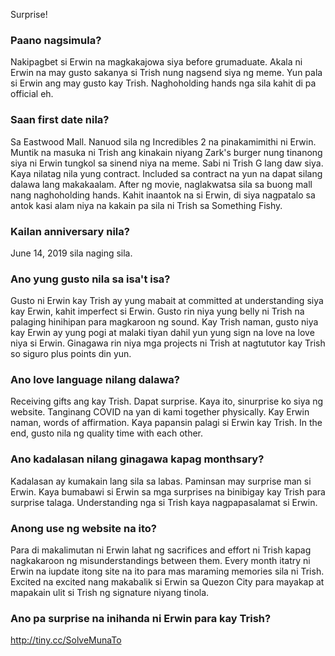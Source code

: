 Surprise!

### Paano nagsimula?
Nakipagbet si Erwin na magkakajowa siya before grumaduate. Akala ni Erwin na may gusto sakanya si Trish nung nagsend siya ng meme. Yun pala si Erwin ang may gusto kay Trish. Naghoholding hands nga sila kahit di pa official eh.

### Saan first date nila?
Sa Eastwood Mall. Nanuod sila ng Incredibles 2 na pinakamimithi ni Erwin. Muntik na masuka ni Trish ang kinakain niyang Zark's burger nung tinanong siya ni Erwin tungkol sa sinend niya na meme. Sabi ni Trish G lang daw siya. Kaya nilatag nila yung contract. Included sa contract na yun na dapat silang dalawa lang makakaalam. After ng movie, naglakwatsa sila sa buong mall nang naghoholding hands. Kahit inaantok na si Erwin, di siya nagpatalo sa antok kasi alam niya na kakain pa sila ni Trish sa Something Fishy.

### Kailan anniversary nila?
June 14, 2019 sila naging sila. 

### Ano yung gusto nila sa isa't isa?
Gusto ni Erwin kay Trish ay yung mabait at committed at understanding siya kay Erwin, kahit imperfect si Erwin. Gusto rin niya yung belly ni Trish na palaging hinihipan para magkaroon ng sound. Kay Trish naman, gusto niya kay Erwin ay yung pogi at malaki tiyan dahil yun yung sign na love na love niya si Erwin. Ginagawa rin niya mga projects ni Trish at nagtututor kay Trish so siguro plus points din yun.

### Ano love language nilang dalawa?
Receiving gifts ang kay Trish. Dapat surprise. Kaya ito, sinurprise ko siya ng website. Tanginang COVID na yan di kami together physically. Kay Erwin naman, words of affirmation. Kaya papansin palagi si Erwin kay Trish. In the end, gusto nila ng quality time with each other.

### Ano kadalasan nilang ginagawa kapag monthsary?
Kadalasan ay kumakain lang sila sa labas. Paminsan may surprise man si Erwin. Kaya bumabawi si Erwin sa mga surprises na binibigay kay Trish para surprise talaga. Understanding nga si Trish kaya nagpapasalamat si Erwin.

### Anong use ng website na ito?
Para di makalimutan ni Erwin lahat ng sacrifices and effort ni Trish kapag nagkakaroon ng misunderstandings between them. Every month itatry ni Erwin na iupdate itong site na ito para mas maraming memories sila ni Trish. Excited na excited nang makabalik si Erwin sa Quezon City para mayakap at mapakain ulit si Trish ng signature niyang tinola.


### Ano pa surprise na inihanda ni Erwin para kay Trish?
http://tiny.cc/SolveMunaTo
